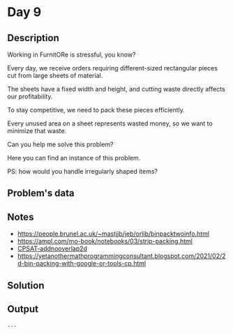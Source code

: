 # Day 9

## Description
Working in FurnitORe is stressful, you know?

Every day, we receive orders requiring different-sized rectangular pieces cut from large sheets of material.

The sheets have a fixed width and height, and cutting waste directly affects our profitability.

To stay competitive, we need to pack these pieces efficiently.

Every unused area on a sheet represents wasted money, so we want to minimize that waste.

Can you help me solve this problem?

Here you can find an instance of this problem.

PS: how would you handle irregularly shaped items?

## Problem's data

<!-- * [instance.pdf](./instance.pdf)
* [instance.xls](./instance.xls) -->

## Notes

* <https://people.brunel.ac.uk/~mastjjb/jeb/orlib/binpacktwoinfo.html>
* <https://ampl.com/mo-book/notebooks/03/strip-packing.html>
* [CPSAT-addnooverlap2d](https://developers.google.com/optimization/reference/python/sat/python/cp_model#addnooverlap2d)
* <https://yetanothermathprogrammingconsultant.blogspot.com/2021/02/2d-bin-packing-with-google-or-tools-cp.html>


## Solution

<!-- * [day9.py](./day9.py) -->

## Output
```
...
```